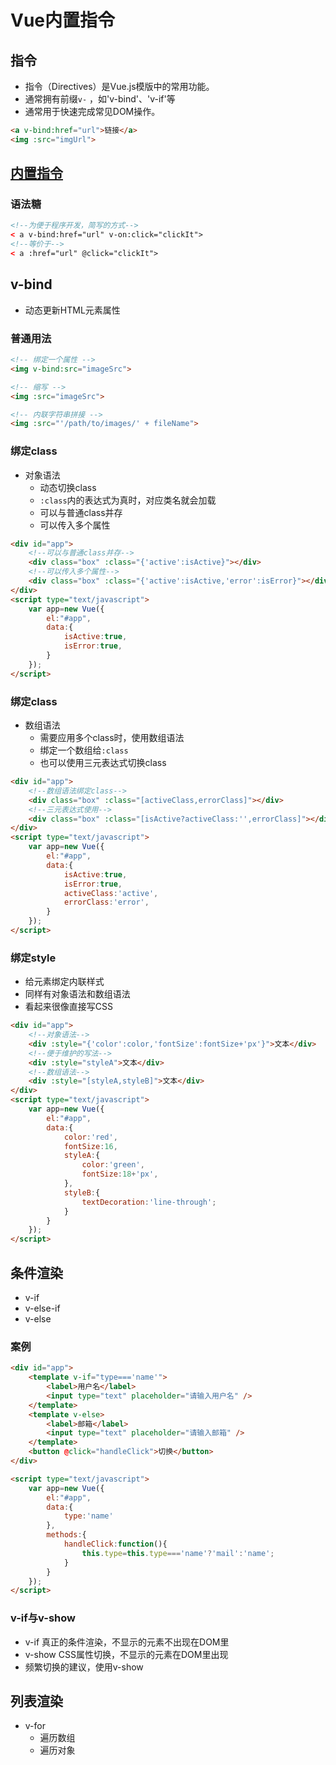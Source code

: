 ﻿#  Vue内置指令



## 指令
- 指令（Directives）是Vue.js模版中的常用功能。
- 通常拥有前缀`v-` ，如'v-bind'、'v-if'等
- 通常用于快速完成常见DOM操作。

```html
<a v-bind:href="url">链接</a>
<img :src="imgUrl">
```



## [内置指令](https://cn.vuejs.org/v2/api/#%E6%8C%87%E4%BB%A4)


### 语法糖
```html
<!--为便于程序开发，简写的方式-->
< a v-bind:href="url" v-on:click="clickIt">
<!--等价于-->
< a :href="url" @click="clickIt">
```



## v-bind
- 动态更新HTML元素属性


### 普通用法

```html
<!-- 绑定一个属性 -->
<img v-bind:src="imageSrc">

<!-- 缩写 -->
<img :src="imageSrc">

<!-- 内联字符串拼接 -->
<img :src="'/path/to/images/' + fileName">
```


### 绑定class
- 对象语法
	- 动态切换class
	- `:class`内的表达式为真时，对应类名就会加载
	- 可以与普通class并存
	- 可以传入多个属性
	
```html
<div id="app">
	<!--可以与普通class并存-->
	<div class="box" :class="{'active':isActive}"></div>
	<!--可以传入多个属性-->
	<div class="box" :class="{'active':isActive,'error':isError}"></div>
</div>
<script type="text/javascript">
	var app=new Vue({
		el:"#app",
		data:{
			isActive:true,
			isError:true,
		}
	});
</script>
```


### 绑定class
- 数组语法
	- 需要应用多个class时，使用数组语法
	- 绑定一个数组给`:class`
	- 也可以使用三元表达式切换class
	
```html
<div id="app">
	<!--数组语法绑定class-->
	<div class="box" :class="[activeClass,errorClass]"></div>
	<!--三元表达式使用-->
	<div class="box" :class="[isActive?activeClass:'',errorClass]"></div>
</div>
<script type="text/javascript">
	var app=new Vue({
		el:"#app",
		data:{
			isActive:true,
			isError:true,
			activeClass:'active',
			errorClass:'error',
		}
	});
</script>
```


### 绑定style
- 给元素绑定内联样式
- 同样有对象语法和数组语法
- 看起来很像直接写CSS

```html
<div id="app">
	<!--对象语法-->
	<div :style="{'color':color,'fontSize':fontSize+'px'}">文本</div>
	<!--便于维护的写法-->
	<div :style="styleA">文本</div>
	<!--数组语法-->
	<div :style="[styleA,styleB]">文本</div>
</div>
<script type="text/javascript">
	var app=new Vue({
		el:"#app",
		data:{
			color:'red',
			fontSize:16,
			styleA:{
				color:'green',
				fontSize:18+'px',
			},
			styleB:{
				textDecoration:'line-through';
			}
		}
	});
</script>
```


## 条件渲染
- v-if
- v-else-if
- v-else


### 案例
```html
<div id="app">
	<template v-if="type==='name'">
		<label>用户名</label>
		<input type="text" placeholder="请输入用户名" />
	</template>
	<template v-else>
		<label>邮箱</label>
		<input type="text" placeholder="请输入邮箱" />
	</template>
	<button @click="handleClick">切换</button>
</div>

<script type="text/javascript">
	var app=new Vue({
		el:"#app",
		data:{
			type:'name'
		},
		methods:{
			handleClick:function(){
				this.type=this.type==='name'?'mail':'name';
			}
		}
	});
</script>
```


### v-if与v-show
- v-if 真正的条件渲染，不显示的元素不出现在DOM里
- v-show CSS属性切换，不显示的元素在DOM里出现
- 频繁切换的建议，使用v-show



## 列表渲染
- v-for
	- 遍历数组
	- 遍历对象

